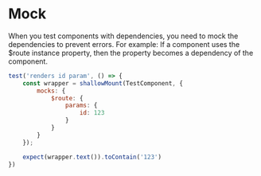 # Mock

When you test components with dependencies, you need to mock the dependencies to prevent errors.
For example:
If a component uses the $route instance property, then the property becomes a
dependency of the component.

```js
test('renders id param', () => {
    const wrapper = shallowMount(TestComponent, {
        mocks: {
            $route: {
                params: {
                    id: 123
                }
            }
        }
    });

    expect(wrapper.text()).toContain('123')
})
```
